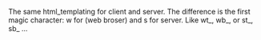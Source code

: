 
The same html_templating for client and server.
The difference is the first magic character: w for (web broser) and s for server.
Like wt_, wb_, or st_, sb_ ...

